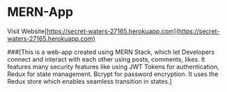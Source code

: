 # MERN-App
Visit Website[https://secret-waters-27165.herokuapp.com](https://secret-waters-27165.herokuapp.com)

###[This is a web-app created using MERN Stack, which let Developers connect and interact with each other using posts, comments, likes. It features many security features like using JWT Tokens for authentication, Redux for state management. Bcrypt for password encryption. It uses the Redux store which enables seamless transition in states.]
